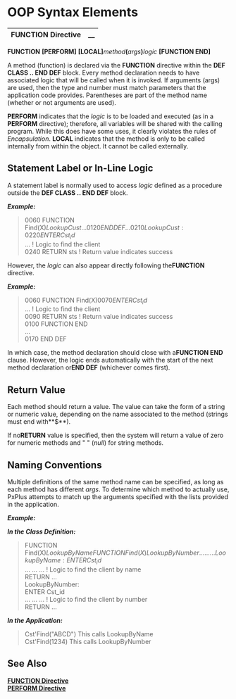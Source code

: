 # OOP Syntax Elements

**FUNCTION Directive** |  **__**  
---|---  
  
**FUNCTION** **[PERFORM]** **[LOCAL]**_method_**(**_args_**)**_logic_ **[FUNCTION END]**

A method (function) is declared via the **FUNCTION** directive within the **DEF CLASS .. END DEF** block. Every method declaration needs to have associated logic that will be called when it is invoked. If arguments (args) are used, then the type and number must match parameters that the application code provides. Parentheses are part of the method name (whether or not arguments are used).

**PERFORM** indicates that the _logic_ is to be loaded and executed (as in a **PERFORM** directive); therefore, all variables will be shared with the calling program. While this does have some uses, it clearly violates the rules of _Encapsulation_. **LOCAL** indicates that the method is only to be called internally from within the object. It cannot be called externally.

## Statement Label or In-Line Logic

A statement label is normally used to access _logic_ defined as a procedure outside the **DEF CLASS .. END DEF** block.

**_Example:_**

> 0060 FUNCTION Find(X$) LookupCust  
>  ...   
>  0120 END DEF   
>  ...   
>  0210 LookupCust:   
>  0220 ENTER Cst_id$   
>  ... ! Logic to find the client   
>  0240 RETURN sts ! Return value indicates success

However, the _logic_ can also appear directly following the**FUNCTION** directive.

**_Example:_**

> 0060 FUNCTION Find(X$)   
>  0070 ENTER Cst_id$   
>  ... ! Logic to find the client   
>  0090 RETURN sts ! Return value indicates success   
>  0100 FUNCTION END   
>  ...   
>  0170 END DEF

In which case, the method declaration should close with a**FUNCTION END** clause. However, the logic ends automatically with the start of the next method declaration or**END DEF** (whichever comes first).

## Return Value

Each method should return a value. The value can take the form of a string or numeric value, depending on the name associated to the method (strings must end with**$**).

If no**RETURN** value is specified, then the system will return a value of zero for numeric methods and " " (_null_) for string methods.

## Naming Conventions

Multiple definitions of the same method name can be specified, as long as each method has different _args_. To determine which method to actually use, PxPlus attempts to match up the arguments specified with the lists provided in the application.

**_Example:_**

**_In the Class Definition:_**

> FUNCTION Find(X$) LookupByName   
>  FUNCTION Find(X) LookupByNumber   
> ... ... ...   
> LookupByName:   
>  ENTER Cst_id$   
>  ... ... ... ! Logic to find the client by name   
>  RETURN ...   
> LookupByNumber:   
>  ENTER Cst_id   
>  ... ... ... ! Logic to find the client by number   
> RETURN ... 

**_In the Application:_**

> Cst'Find("ABCD") This calls LookupByName  
> Cst'Find(1234) This calls LookupByNumber

## See Also

**[FUNCTION Directive](../../../directives/function.md)  
[PERFORM Directive](../../../directives/perform.md)**
